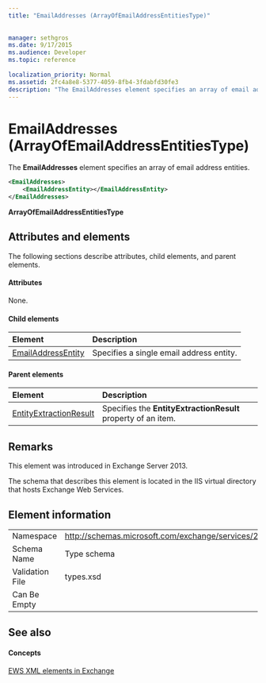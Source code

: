 ```yaml
---
title: "EmailAddresses (ArrayOfEmailAddressEntitiesType)"
 
 
manager: sethgros
ms.date: 9/17/2015
ms.audience: Developer
ms.topic: reference
 
localization_priority: Normal
ms.assetid: 2fc4a8e8-5377-4059-8fb4-3fdabfd30fe3
description: "The EmailAddresses element specifies an array of email address entities."
---
```


# EmailAddresses (ArrayOfEmailAddressEntitiesType)

The **EmailAddresses** element specifies an array of email address entities. 
  
```XML
<EmailAddresses>
    <EmailAddressEntity></EmailAddressEntity>
</EmailAddresses>
```

 **ArrayOfEmailAddressEntitiesType**
## Attributes and elements

The following sections describe attributes, child elements, and parent elements.
  
#### Attributes

None.
  
#### Child elements

|**Element**|**Description**|
|:-----|:-----|
|[EmailAddressEntity](emailaddressentity.md) <br/> |Specifies a single email address entity.  <br/> |
   
#### Parent elements

|**Element**|**Description**|
|:-----|:-----|
|[EntityExtractionResult](entityextractionresult.md) <br/> |Specifies the **EntityExtractionResult** property of an item.  <br/> |
   
## Remarks

This element was introduced in Exchange Server 2013.
  
The schema that describes this element is located in the IIS virtual directory that hosts Exchange Web Services.
  
## Element information

|||
|:-----|:-----|
|Namespace  <br/> |http://schemas.microsoft.com/exchange/services/2006/types  <br/> |
|Schema Name  <br/> |Type schema  <br/> |
|Validation File  <br/> |types.xsd  <br/> |
|Can Be Empty  <br/> ||
   
## See also

#### Concepts

[EWS XML elements in Exchange](ews-xml-elements-in-exchange.md)


